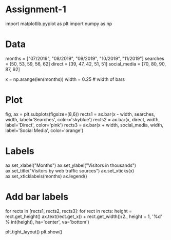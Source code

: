# Assignment-1


import matplotlib.pyplot as plt
import numpy as np

# Data
months = ["07/2019", "08/2019", "09/2019", "10/2019", "11/2019"]
searches = [50, 53, 59, 56, 62]
direct = [39, 47, 42, 51, 51]
social_media = [70, 80, 90, 87, 92]

x = np.arange(len(months))
width = 0.25  # width of bars

# Plot
fig, ax = plt.subplots(figsize=(8,6))
rects1 = ax.bar(x - width, searches, width, label='Searches', color='skyblue')
rects2 = ax.bar(x, direct, width, label='Direct', color='pink')
rects3 = ax.bar(x + width, social_media, width, label='Social Media', color='orange')

# Labels
ax.set_xlabel("Months")
ax.set_ylabel("Visitors in thousands")
ax.set_title("Visitors by web traffic sources")
ax.set_xticks(x)
ax.set_xticklabels(months)
ax.legend()

# Add bar labels
for rects in [rects1, rects2, rects3]:
    for rect in rects:
        height = rect.get_height()
        ax.text(rect.get_x() + rect.get_width()/2., height + 1,
                '%d' % int(height),
                ha='center', va='bottom')

plt.tight_layout()
plt.show()



